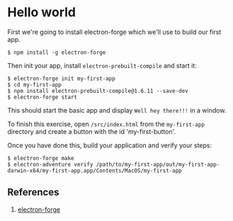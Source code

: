 # Hello world

First we're going to install electron-forge which we'll use to build our first app.

```
$ npm install -g electron-forge
```

Then init your app, install `electron-prebuilt-compile` and start it:

```
$ electron-forge init my-first-app
$ cd my-first-app
$ npm install electron-prebuilt-compile@1.6.11 --save-dev
$ electron-forge start
```

This should start the basic app and display `Well hey there!!!` in a window.

To finish this exercise, open `/src/index.html` from the `my-first-app` directory and create a button with the id 'my-first-button'.

Once you have done this, build your application and verify your steps:

```
$ electron-forge make
$ electron-adventure verify /path/to/my-first-app/out/my-first-app-darwin-x64/my-first-app.app/Contents/MacOS/my-first-app
```

## References

1. [electron-forge](https://www.npmjs.com/package/electron-forge)
